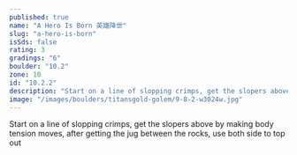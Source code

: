 ```yaml
---
published: true
name: "A Hero Is Born 英雄降世"
slug: "a-hero-is-born"
isSds: false
rating: 3
gradings: "6"
boulder: "10.2"
zone: 10
id: "10.2.2"
description: "Start on a line of slopping crimps, get the slopers above by making body tension moves, after getting the jug between the rocks, use both side to top out"
image: "/images/boulders/titansgold-golem/9-8-2-w3024w.jpg"
---
```


Start on a line of slopping crimps, get the slopers above by making body tension moves, after getting the jug between the rocks, use both side to top out
